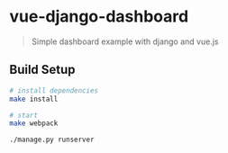 # vue-django-dashboard

> Simple dashboard example with django and vue.js

## Build Setup

``` bash
# install dependencies
make install
```

```bash
# start
make webpack

./manage.py runserver
```
